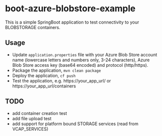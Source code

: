 # boot-azure-blobstore-example

This is a simple SpringBoot application to test connectivity to your BLOBSTORAGE containers.

## Usage

* Update `application.properties` file with your Azure Blob Store account name (lowercase letters and numbers only, 3-24 characters), Azure Blob Store access key (base64 encoded) and protocol (http/https).
* Package the application, `mvn clean package`
* Deploy the application, `cf push`
* Test the application, e.g. https://your_app_url/ or https://your_app_url/containers

## TODO
* add container creation test
* add file upload test
* add support for platform bound STORAGE services (read from VCAP_SERVICES)

